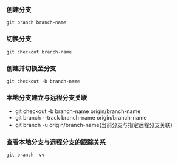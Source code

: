 ### 创建分支
```
git branch branch-name
```

### 切换分支
```
git checkout branch-name
```

### 创建并切换至分支
```
git checkout -b branch-name
```

### 本地分支建立与远程分支关联

* git checkout -b branch-name origin/branch-name
* git branch --track branch-name origin/branch-name
* git branch -u origin/branch-name(当前分支与指定远程分支关联)

### 查看本地分支与远程分支的跟踪关系
```
git branch -vv
```
